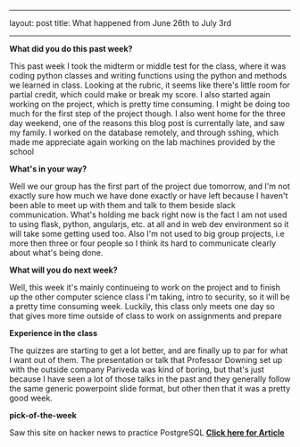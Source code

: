 
  ---
  layout: post
  title: What happened from June 26th to July 3rd

  ---
  
  
  **What did you do this past week?**
  
 This past week I took the midterm or middle test for the class, where it was coding python classes and writing functions using the python and methods we learned in class. Looking at the rubric, it seems like there's little room for partial credit, which could make or break my score. I also started again working on the project, which
 is pretty time consuming. I might be doing too much for the first step of the project though. I also went home for the three day weekend, one of the reasons this blog post is currentally late, and saw my family. I worked on the database remotely, and through sshing, which made me appreciate again working on the lab machines provided by the school
 
  **What's in your way?**
  
 Well we our group has the first part of the project due tomorrow, and I'm not exactly sure how much we have done exactly or have left because I haven't been able to meet up with them and talk to them beside slack communication. What's holding me back right now is the fact I am not used to using flask, python, angularjs, etc. at all and in web dev environment
 so it will take some getting used too. Also I'm not used to big group projects, i.e more then three or four people so I think its hard to communicate clearly about what's being done.

  
  **What will you do next week?**
  
 Well, this week it's mainly continueing to work on the project and to finish up the other computer science class I'm taking, intro to security, so it will be a pretty time consuming week. Luckily, this class only meets one day so that gives more time outside of class to work on assignments and prepare
  
  **Experience in the class**
  
 The quizzes are starting to get a lot better, and are finally up to par for what I want out of them. The presentation or talk that Professor Downing set up with the outside company Pariveda was kind of boring, but that's just because
 I have seen a lot of those talks in the past and they generally follow the same generic powerpoint slide format, but other then that it was a pretty good week.

  
  **pick-of-the-week**

Saw this site on hacker news to practice PostgreSQL
  **[Click here for Article](https://pgexercises.com/gettingstarted.html)**
